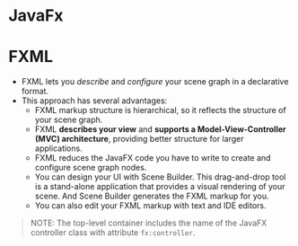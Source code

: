 # JavaFx

# FXML

- FXML lets you _describe_ and _configure_ your scene graph in a declarative format.
- This approach has several advantages:
  - FXML markup structure is hierarchical, so it reflects the structure of your scene graph.
  - FXML **describes your view** and **supports a Model-View-Controller (MVC) architecture**, providing better structure for larger applications.
  - FXML reduces the JavaFX code you have to write to create and configure scene graph nodes.
  - You can design your UI with Scene Builder. This drag-and-drop tool is a stand-alone application that provides a visual rendering of your scene. And Scene Builder generates the FXML markup for you.
  - You can also edit your FXML markup with text and IDE editors.

> NOTE: The top-level container includes the name of the JavaFX controller class with attribute `fx:controller`.

